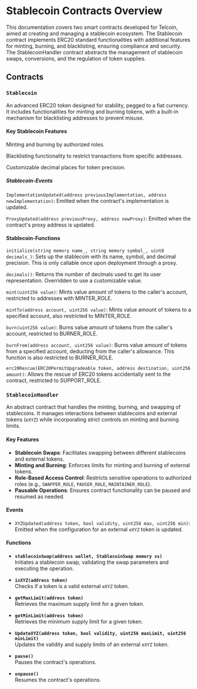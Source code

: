 # Stablecoin Contracts Overview

This documentation covers two smart contracts developed for Telcoin, aimed at creating and managing a stablecoin ecosystem. The Stablecoin contract implements ERC20 standard functionalities with additional features for minting, burning, and blacklisting, ensuring compliance and security. The StablecoinHandler contract abstracts the management of stablecoin swaps, conversions, and the regulation of token supplies.

## Contracts

### `Stablecoin`

An advanced ERC20 token designed for stability, pegged to a fiat currency. It includes functionalities for minting and burning tokens, with a built-in mechanism for blacklisting addresses to prevent misuse.

#### Key Stablecoin Features

Minting and burning by authorized roles.

Blacklisting functionality to restrict transactions from specific addresses.

Customizable decimal places for token precision.

##### Stablecoin-Events

`ImplementationUpdated(address previousImplementation, address newImplementation)`: Emitted when the contract's implementation is updated.

`ProxyUpdated(address previousProxy, address newProxy)`: Emitted when the contract's proxy address is updated.

#### Stablecoin-Functions

`initialize(string memory name_, string memory symbol_, uint8 decimals_)`: Sets up the stablecoin with its name, symbol, and decimal precision. This is only callable once upon deployment through a proxy.

`decimals()`: Returns the number of decimals used to get its user representation. Overridden to use a customizable value.

`mint(uint256 value)`: Mints value amount of tokens to the caller's account, restricted to addresses with MINTER_ROLE.

`mintTo(address account, uint256 value)`: Mints value amount of tokens to a specified account, also restricted to MINTER_ROLE.

`burn(uint256 value)`: Burns value amount of tokens from the caller's account, restricted to BURNER_ROLE.

`burnFrom(address account, uint256 value)`: Burns value amount of tokens from a specified account, deducting from the caller's allowance. This function is also restricted to BURNER_ROLE.

`erc20Rescue(ERC20PermitUpgradeable token, address destination, uint256 amount)`: Allows the rescue of ERC20 tokens accidentally sent to the contract, restricted to SUPPORT_ROLE.

### `StablecoinHandler`

An abstract contract that handles the minting, burning, and swapping of stablecoins. It manages interactions between stablecoins and external tokens (`eXYZ`) while incorporating strict controls on minting and burning limits.

#### Key Features

- **Stablecoin Swaps**: Facilitates swapping between different stablecoins and external tokens.
- **Minting and Burning**: Enforces limits for minting and burning of external tokens.
- **Role-Based Access Control**: Restricts sensitive operations to authorized roles (e.g., `SWAPPER_ROLE`, `PAUSER_ROLE`, `MAINTAINER_ROLE`).
- **Pausable Operations**: Ensures contract functionality can be paused and resumed as needed.

#### Events

- `XYZUpdated(address token, bool validity, uint256 max, uint256 min)`: Emitted when the configuration for an external `eXYZ` token is updated.

#### Functions

- **`stablecoinSwap(address wallet, StablecoinSwap memory ss)`**  
  Initiates a stablecoin swap, validating the swap parameters and executing the operation.

- **`isXYZ(address token)`**  
  Checks if a token is a valid external `eXYZ` token.

- **`getMaxLimit(address token)`**  
  Retrieves the maximum supply limit for a given token.

- **`getMinLimit(address token)`**  
  Retrieves the minimum supply limit for a given token.

- **`UpdateXYZ(address token, bool validity, uint256 maxLimit, uint256 minLimit)`**  
  Updates the validity and supply limits of an external `eXYZ` token.

- **`pause()`**  
  Pauses the contract's operations.

- **`unpause()`**  
  Resumes the contract's operations.